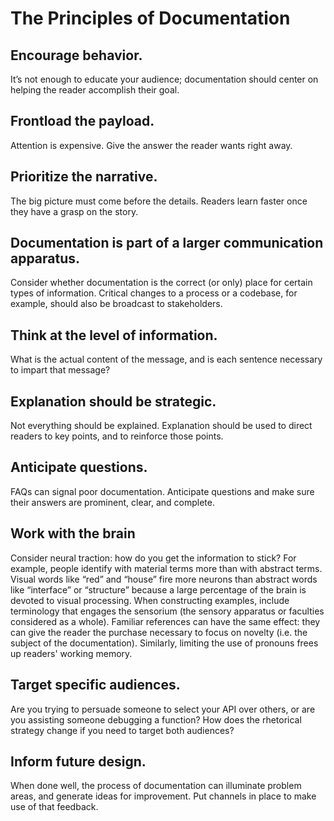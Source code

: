 # The Principles of Documentation

## Encourage behavior.

It’s not enough to educate your audience; documentation should center on helping the reader accomplish their goal.

## Frontload the payload.

Attention is expensive. Give the answer the reader wants right away.

## Prioritize the narrative.

The big picture must come before the details. Readers learn faster once they have a grasp on the story.

## Documentation is part of a larger communication apparatus.

Consider whether documentation is the correct (or only) place for certain types of information. Critical changes to a process or a
codebase, for example, should also be broadcast to stakeholders.

## Think at the level of information.

What is the actual content of the message, and is each sentence necessary to impart that message?

## Explanation should be strategic.

Not everything should be explained. Explanation should be used to direct readers to key points, and to reinforce those points.

## Anticipate questions.

FAQs can signal poor documentation. Anticipate questions and make sure their answers are prominent, clear, and complete.

## Work with the brain

Consider neural traction: how do you get the information to stick? For example, people identify with material terms more than with abstract terms. Visual words like “red” and “house” fire more neurons than abstract words like “interface” or “structure” because a large percentage of the brain is devoted to visual processing. When constructing examples, include terminology that engages the sensorium (the sensory apparatus or faculties considered as a whole). Familiar references can have the same effect: they can give the reader the purchase necessary to focus on novelty (i.e. the subject of the documentation). Similarly, limiting the use of pronouns frees up readers' working memory.

## Target specific audiences.

Are you trying to persuade someone to select your API over others, or are you assisting someone debugging a function? How does the rhetorical strategy change if you need to target both audiences?

## Inform future design.

When done well, the process of documentation can illuminate problem areas, and generate ideas for improvement. Put channels in place to make use of that feedback.

